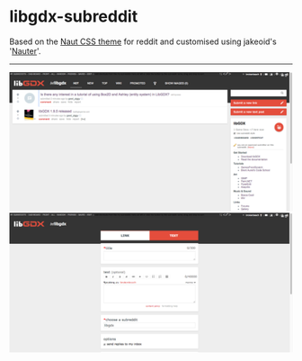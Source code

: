 # libgdx-subreddit

Based on the [Naut CSS theme](https://github.com/Axel--/Naut-for-reddit) for reddit and customised using jakeoid's '[Nauter](https://jakeoid.com/project/nauter/)'.

---

![alt tag](/screenshots/new0.png)
![alt tag](/screenshots/new1.png)
